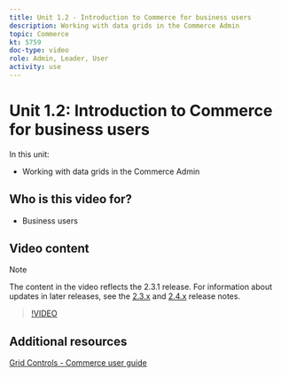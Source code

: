 ```yaml
---
title: Unit 1.2 - Introduction to Commerce for business users
description: Working with data grids in the Commerce Admin
topic: Commerce
kt: 5759
doc-type: video
role: Admin, Leader, User
activity: use
---
```


# Unit 1.2: Introduction to Commerce for business users

In this unit:

- Working with data grids in the Commerce Admin

## Who is this video for?

- Business users

## Video content

>[!NOTE]
>
>The content in the video reflects the 2.3.1 release. For information about updates in later releases, see the [ 2.3.x](https://devdocs.magento.com/guides/v2.3/release-notes/bk-release-notes.html) and [2.4.x](https://devdocs.magento.com/guides/v2.4/release-notes/bk-release-notes.html) release notes.

>[!VIDEO](https://video.tv.adobe.com/v/35960?quality=12&learn=on)

## Additional resources

[Grid Controls - Commerce user guide](https://docs.magento.com/user-guide/stores/admin-grid-controls.html)
